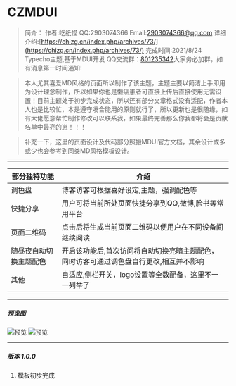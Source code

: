 # **CZMDUI**

> 简介：
> 作者:吃纸怪
> QQ:2903074366
> Email:2903074366@qq.com
> 详细介绍:[https://chizg.cn/index.php/archives/73/](https://chizg.cn/index.php/archives/73/)
> 完成时间:2021/8/24
> Typecho主题,基于MDUI开发
> QQ交流群：[801235342][1]大家务必加群，如有消息第一时间通知!

<!--more-->

> 本人尤其喜爱MD风格的页面所以制作了该主题，主题主要以简洁上手即用为设计理念制作，所以如果你也是懒癌患者可直接上传后直接使用无需设置！目前主题处于初步完成状态，所以还有部分文章格式没有适配，作者本人也是比较忙，本是遵守凑合能用的原则就行了，所以更新也是很随缘，如有大佬愿意帮忙制作修改可以联系我，如果最终完善那么你我都将会是贡献名单中最亮的崽！！！

> 补充一下，这里的页面设计及代码部分照搬MDUI官方文档，其余设计或多或少也会参考到同类MD风格模板设计。

----------

| 部分独特功能 | 介绍 |
|--|--|
| 调色盘 | 博客访客可根据喜好设定,主题，强调配色等 |
| 快捷分享 | 用户可将当前所处页面快捷分享到QQ,微博,脸书等常用平台 |
| 页面二维码 | 点击后将生成当前页面二维码以便用户在不同设备间继续阅读 |
| 随昼夜自动切换主题配色 | 开启该功能后,首次访问将自动切换亮暗主题配色，同时访客可通过调色盘自行更改,相互并不影响 |
| 其他 | 自适应,侧栏开关，logo设置等全数配备，这里不一一列举了 |

----------

##### 预览图

![预览](https://z3.ax1x.com/2021/08/04/fFhYJU.jpg)
![预览](https://z3.ax1x.com/2021/08/04/fFzi9J.jpg)

----------

##### 版本 1.0.0

 1. 模板初步完成

  [1]: http://wpa.qq.com/msgrd?v=3&uin=801235342&site=qq&menu=yes
  [2]: https://github.com/zhiguai/CZ-MDUI